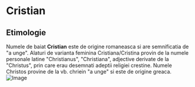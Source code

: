 # Cristian
## Etimologie
Numele de baiat **Cristian** este de origine romaneasca si are semnificatia de "a unge". 
Alaturi de varianta feminina Cristiana/Cristina provin de la numele personale latine "Christianus", "Christiana", adjective derivate de la "Christus", prin care erau desemnati adeptii religiei crestine. Numele Christos provine de la vb. chriein "a unge" si este de origine greaca.
![Image](https://stirilebzi.ro/wp-content/uploads/2023/04/cristiansito.webp)